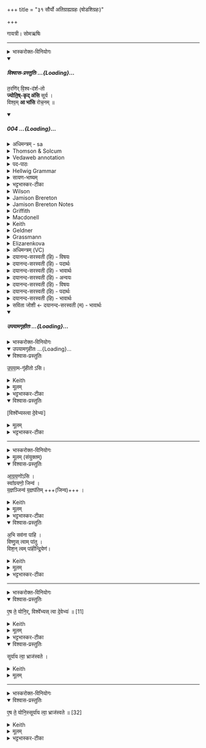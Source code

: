 +++
title = "३१ सौर्यो अतिग्राह्यग्रहः (षोडशिग्रहः)"

+++

गायत्री। सोमऋषिः

_______
<details><summary>भास्करोक्त-विनियोगः</summary>

1अथ सौर्यं गृह्णाति - तरणिरिति गायत्र्या ॥   
केचिद् आहुर् - एकत्रिंशो ऽयम् अनुवाको ऽस्मिन् प्रदेशेध्येतव्य इति । अन्ये तु - यथाम्नातेनैव सौर्यो ऽतिग्राह्यो गृह्यते, नावश्यकम् अत्राध्ययनम् इत्य् आहुः ॥
</details>
<div class="js_include" includetitle="plain" newlevelforh1="5" title="विश्वास-प्रस्तुतिः" unfilled url="/vedAH_Rk/shAkalam/saMhitA/vishvAsa-prastutiH/01/050/04_taraNirvishvadarshato_jyotiShkRdasi.md">
<details open><summary><h5>विश्वास-प्रस्तुतिः ...{Loading}...</h5></summary>


त॒रणि॑र् वि॒श्व-द॑र्श-तो  
**ज्योति॒ष्-कृद् अ॑सि** सूर्य ।  
विश्व॒म् **आ भा॑सि** रोच॒नम् ॥

</details>
</div>
<div class="js_include" includetitle="false" newlevelforh1="5" unfilled url="/vedAH_Rk/shAkalam/saMhitA/sarvASh_TIkAH/01/050/04_taraNirvishvadarshato_jyotiShkRdasi.md">
<details open><summary><h5>004 ...{Loading}...</h5></summary>
<details><summary>अधिमन्त्रम् - sa</summary>

- देवता - सूर्यः
- ऋषिः - प्रस्कण्वः काण्वः
- छन्दः - गायत्री
</details>
<details><summary>Thomson & Solcum</summary>

तर꣡णिर् विश्व꣡दर्शतो  
ज्योतिष्कृ꣡द् असि सूरिय  
वि꣡श्वम् आ꣡ भासि रोचन꣡म्
</details>
<details><summary>Vedaweb annotation</summary>

###### Strata
Cretic

###### Pāda-label
genre M  
genre M  
genre M
###### Morph
taráṇiḥ ← taráṇi- (nominal stem)  
{case:NOM, gender:M, number:SG}

viśvádarśataḥ ← viśvádarśata- (nominal stem)  
{case:NOM, gender:M, number:SG}

asi ← √as- 1 (root)  
{number:SG, person:2, mood:IND, tense:PRS, voice:ACT}

jyotiṣkŕ̥t ← jyotiṣkŕ̥t- (nominal stem)  
{case:NOM, gender:M, number:SG}

sūrya ← sū́rya- (nominal stem)  
{case:VOC, gender:M, number:SG}

ā́ ← ā́ (invariable)  
{}

bhāsi ← √bhā- (root)  
{number:SG, person:2, mood:IND, tense:PRS, voice:ACT}

rocanám ← rocaná- (nominal stem)  
{case:NOM, gender:N, number:SG}

víśvam ← víśva- (nominal stem)  
{case:NOM, gender:N, number:SG}

</details>
<details><summary>पद-पाठः</summary>

त॒रणिः॑ । वि॒श्वऽद॑र्शतः । ज्यो॒तिः॒ऽकृत् । अ॒सि॒ । सू॒र्य॒ ।  
विश्व॑म् । आ । भा॒सि॒ । रो॒च॒नम् ॥
</details>
<details><summary>Hellwig Grammar</summary>

-   *taraṇir* ← *taraṇiḥ* ← *taraṇi*
- \[noun\], nominative, singular, masculine
- “energetic; agile.”
------------------------------------------------------------------------
- *viśvadarśato* ← *viśva*
- \[noun\]
- “all(a); whole; complete; each(a); viśva \[word\]; completely;
    wholly.”
------------------------------------------------------------------------
- *viśvadarśato* ← *darśataḥ* ← *darśata*
- \[noun\], nominative, singular, masculine
- “beautiful; visible; beautiful.”
------------------------------------------------------------------------
- *jyotiṣkṛd* ← *jyotiṣkṛt*
- \[noun\], nominative, singular, masculine
------------------------------------------------------------------------
- *asi* ← *as*
- \[verb\], singular, Present indikative
- “be; exist; become; originate; happen; result; be; dwell; be born;
    stay; be; equal; exist; transform.”
------------------------------------------------------------------------
- *sūrya*
- \[noun\], vocative, singular, masculine
- “sun; Surya; sūrya \[word\]; right nostril; twelve; Calotropis
    gigantea Beng.; sūryakānta; sunlight; best.”
------------------------------------------------------------------------
- *viśvam* ← *viśva*
- \[noun\], accusative, singular, neuter
- “all(a); whole; complete; each(a); viśva \[word\]; completely;
    wholly.”
------------------------------------------------------------------------
- *ā*
- \[adverb\]
- “towards; ākāra; until; ā; since; according to; ā \[suffix\].”
------------------------------------------------------------------------
- *bhāsi* ← *bhā*
- \[verb\], singular, Present indikative
- “look; shine; show; look like; glitter; reflect.”
------------------------------------------------------------------------
- *rocanam* ← *rocana*
- \[noun\], accusative, singular, neuter
- “light; celestial sphere.”
------------------------------------------------------------------------
</details>
<details><summary>सायण-भाष्यम्</summary>

हे **सूर्य** त्वं **तरणिः** तरिता अन्येन गन्तुमशक्यस्य महतोऽध्वनो गन्ता **असि** । तथा च स्मर्यते- ‘ योजनानां सहस्रे द्वे द्वे शते द्वे च योजने । एकेन निमिषार्धेन क्रममाण नमोऽस्तु ते' इति । यद्वा । उपासकानां रोगात् तारयितासि ।  ‘ आरोग्यं भास्करादिच्छेत् ' इति स्मरणात् । 

तथा **विश्वदर्शतः** विश्वैः सर्वैः प्राणिभिर् दर्शनीयः । आदित्यदर्शनस्य चण्डालादिदर्शनजनितपापनिर्हरणहेतुत्वात् । तथा च आपस्तम्बः - ‘ दर्शने ज्योतिषां दर्शनम्' इति ।  
यद्वा । **विश्वं** सकलं भूतजातं **दर्शतं** द्रष्टव्यं प्रकाश्यं येन स तथोक्तः ।

तथा **ज्योतिष्कृत्** ज्योतिषः प्रकाशस्य कर्ता । सर्वस्य वस्तुनः प्रकाशयितेत्यर्थः । यद्वा । चन्द्रादीनां रात्रौ प्रकाशयिता । रात्रौ हि अम्मयेषु चन्द्रादिबिम्बेषु सूर्यकिरणाः प्रतिफलिताः सन्तोऽन्धकार निवारयन्ति यथा द्वारस्थदर्पणोपरि निपतिताः सूर्यरश्मयो गृहान्तर्गतं तमो निवारयन्ति तद्वदित्यर्थः । यस्मादेवं तस्मात् **विश्वं** व्याप्तं **रोचनं** रोचमानमन्तरिक्षम् **आ** समन्तात् **भासि** प्रकाशयसि । यद्वा । 

हे सूर्य अन्तर्यामितया सर्वस्य प्रेरक परमात्मन् **तरणिः** संसाराब्धेस्तारकः असि । यस्मात् त्वं **विश्वदर्शतः** विश्वैः सर्वैर्मुमुक्षुभिः **दर्शतः** द्रष्टव्यः साक्षात्कर्तव्यः इत्यर्थः । अधिष्ठानसाक्षात्कारे ह्यारोपितं निवर्तते । **ज्योतिष्कृत्** ज्योतिषः सूर्यादेः कर्ता। तथा चाम्नायते - चन्द्रमा मनसो जातश्चक्षोः सूर्यो अजायत' (तै. आ. ३. १२.६) इति । ईदृशस्त्वं चिद्रूपतया विश्वं सर्वं दृश्यजातं रोचनं रोचमानं दीप्यमानं यथा भवति तथा आ भासि प्रकाशयसि। चैतन्यस्फुरणे हि सर्वं जगत् दृश्यते । तथा चाम्नायते- तमेव भान्तमनुभाति सर्वं तस्य भासा सर्वमिदं विभाति ( क. उ. ५. १५ ) इति ॥ 

**तरणिः** ।  ‘ तॄ प्लवनतरणयोः । अस्मादन्तर्भावितण्यर्थात् “ अर्तिसृभृधृधम्यश्यवितॄभ्योऽनिः' इति अनिप्रत्ययः । प्रत्ययाद्युदात्तत्वम् । 

ज्योतिः करोतीति **ज्योतिष्कृत्** । 'क्विप् च इति क्विप् ।  ‘ नित्यं समासेऽनुत्तरपदस्थस्य ' इति विसर्जनीयस्य षत्वम्। 

**भासि**।  ‘भा दीप्तौ । अन्तर्भावितण्यर्थात् लटि अदादित्वात् शपो लुक् ॥
</details>
<details><summary>भट्टभास्कर-टीका</summary>

तरणिः क्षिप्रगामी पापानां तारयिता वा । तरतेरनिप्रत्ययः । विश्वदर्शतः विश्वं दर्शयितव्यं यस्य सः विश्वदर्शतः । दृशेरौणादिकोतच्प्रत्ययः, 'बहुव्रीहौ विश्वं संज्ञायाम्' इति विश्वशब्दस्यान्तोदात्तत्वम् । यद्वा - विश्वस्य दर्शयिता विश्वदर्शतः । व्यत्ययेन पूर्वपदान्तोदात्तत्वम् । ज्योतिष्कृत् ज्योतिषः प्रकाशस्य कर्ता उत्पादयिता । यद्वा - ज्योतिषां ग्रहनक्षत्रादीनां कर्ता उद्भावयिता, त्वदधीनप्रकाशत्वात्तेषाम् । यथाहुः - 'सूर्याभिमुखानि दीप्यन्ते' इति । हे सूर्य ईदृशस्त्वमसि सत्वं विश्वां रोचनं प्रकाशकं ग्रहनक्षत्रादिकं सुषुम्नाख्येन रश्मिनानुप्रविश्य आभासि दृश्यसे लोकेन, तानि वा प्रकाशयसि, तस्मादुच्यते 'ज्योतिष्कृदसि' इति ॥
</details>
<details><summary>Wilson</summary>

###### English translation:

“You, **Sūrya**, outstrip all in speed; you are visible to all; you are the source of light; you shine throughout the entire firmament.”

###### Commentary by Sāyaṇa: Ṛgveda-bhāṣya

**Smṛti** states that the sun moves 2,202 **yojanas** in a half a winkle of the eye;

Jyotiṣkṛt = giving light to all things, even to the moon and the plural nets, by night; for, they are of a watery substance from which the rays of the sun are reflected (like a mirror in a door-way reflecting sun's rays, to light up a chamber); metaphysical explanation: sun is the **supreme spirit**, who enables all beings to pass over the ocean of existence, who is beheld by all desiring final emancipation, who authors true light, and who illuminates everything through the light of the mind
</details>
<details><summary>Jamison Brereton</summary>

Transiting, visible to all, a light-maker are you, o Sun.  
You illuminate the whole luminous realm.
</details>
<details><summary>Jamison Brereton Notes</summary>

I don't understand Geldner’s “pünktlich” for taráṇiḥ, which does not seem to reflect any of the possible meanings of √tṝ ‘cross over, surpass, etc.’. Here the idea is clearly that the Sun crosses the sky.
</details>
<details><summary>Griffith</summary>

Swift and all beautiful art thou, O Surya, maker of the light,  
     Illuming all the radiant realm.
</details>
<details><summary>Macdonell</summary>

Swift-moving, visible to all, Maker of light thou art, O Sun, Illuming all the shining space.
</details>
<details><summary>Keith</summary>

Overcoming, seen of all,  
Light-making art thou, Surya;  
Thou dost illumine all the firmament.
</details>
<details><summary>Geldner</summary>

Pünktlich, allsichtbar, lichtmachend bist du Surya; du bescheinst den ganzen Lichthimmel.
</details>
<details><summary>Grassmann</summary>

Für alle sichtbar, schnellen Laufs erzeugst du Licht, o Sonnengott, Den ganzen Raum erhellest du.
</details>
<details><summary>Elizarenkova</summary>

Пересекающий (пространство), всем видный,  
Создающий свет – (вот каков) ты, Сурья.  
Ты даруешь все светлое пространство.
</details>
<details><summary>अधिमन्त्रम् (VC)</summary>

- सूर्यः
- प्रस्कण्वः काण्वः
- पिपीलिकामध्यानिचृद्गायत्री
- षड्जः
</details>
<details><summary>दयानन्द-सरस्वती (हि) - विषयः</summary>

फिर वह कैसा है, इस विषय का उपदेश अगले मंत्र में किया है।
</details>
<details><summary>दयानन्द-सरस्वती (हि) - पदार्थः</summary>

पदार्थान्वयभाषाः -  हे (सूर्य्य) चराचर के आत्मा ईश्वर ! जिससे (विश्वदर्शतः) विश्व के दिखाने और (तरणिः) शीघ्र सबका आक्रमण करने (ज्योतिष्कृत्) स्वप्रकाश स्वरूप आप ! (रोचनम्) रुचिकारक (विश्वम्) सब जगत् को प्रकाशित करते हैं इसीसे आप स्वप्रकाशस्वरूप हैं ॥४॥
</details>
<details><summary>दयानन्द-सरस्वती (हि) - भावार्थः</summary>

भावार्थभाषाः -  इस मन्त्र में वाचकलुप्तोपमालंकार है। जैसे सूर्य्य और बिजुली बाहर भीतर रहने वाले सब स्थूल पदार्थों को प्रकाशित करते हैं वैसे ही ईश्वर भी सब वस्तु मात्र को प्रकाशित करता है ॥४॥
</details>
<details><summary>दयानन्द-सरस्वती (हि) - अन्वयः</summary>

अन्वय:  पुनः स कीदृशइत्युपदिश्यते।
</details>
<details><summary>दयानन्द-सरस्वती (हि) - विषयः</summary>

(तरणिः) क्षिप्रतया संप्लविता (विश्वदर्शतः) यो विश्वस्य दर्शयिता (ज्योतिष्कृत्) यो ज्योतिः प्रकाशात्मकैः सूर्यादिलोकं करोति सः (असि) (सूर्य) सर्वप्रकाशक सर्वात्मन् (विश्वम्) सर्वं जगत् (आ) समन्तात् (भासि) प्रकाशयसि (रोचनम्) अभिप्रेतं रुचिकरम् ॥४॥
</details>
<details><summary>दयानन्द-सरस्वती (हि) - पदार्थः</summary>

पदार्थान्वयभाषाः -  हे सूर्य्येश्वर ! यतो विश्वदर्शतस्तरणिर्ज्योतिष्कृत् त्वं रोचनं विश्वमाभासि तस्मात्स्वयं प्रकाशोऽसि ॥४॥
</details>
<details><summary>दयानन्द-सरस्वती (हि) - भावार्थः</summary>

भावार्थभाषाः -  अत्र वाचकलुप्तोपमालंकारः। यथा सूर्य्यविद्युतौ बाह्याभ्यन्तरस्थान्मूर्त्तान् पदार्थान् प्रकाशेतान्तथेश्वरः सर्वमखिलं जगत् प्रकाशयति ॥४॥
</details>
<details><summary>सविता जोशी ← दयानन्द-सरस्वती (म) - भावार्थः</summary>

भावार्थभाषाः -  या मंत्रात वाचकलुप्तोपमालंकार आहे. जसा सूर्य व विद्युत आत बाहेर राहणाऱ्या सर्व स्थूल पदार्थांना प्रकाशित करतात तसेच ईश्वरही सर्व वस्तूंना प्रकाशित करतो. ॥ ४ ॥
</details>
</details>
</div>
<div class="js_include" includetitle="false" newlevelforh1="5" unfilled url="/vedAH_yajuH/taittirIyam/saMhitA/yajuH/sarva-prastutiH/1/4_somAbhiShavAdi/10_AgrayaNagrahaH/upayAmagRhItaH.md">
<details open><summary><h5>उपयामगृहीतः ...{Loading}...</h5></summary>
<details><summary>भास्करोक्त-विनियोगः</summary>

इमामनुद्रुत्य 'उपयामगृहीतोसि विश्वेभ्यस्त्वा देवेभ्यः' इति गृह्णाति ॥
</details>
<div class="js_include" includetitle="false" newlevelforh1="5" unfilled="" url="/vedAH_yajuH/taittirIyam/saMhitA/yajuH/sarva-prastutiH/1/4_somAbhiShavAdi/03_antaryAmagrahaH/upayAmagRhItaH.md">
<details open><summary><h10>उपयामगृहीतः ...{Loading}...</h10></summary>
<details open><summary>विश्वास-प्रस्तुतिः</summary>

उ॒प॒या॒म-गृ॑हीतो ऽसि।
</details>
<details><summary>Keith</summary>

Thou art taken with a support/ foundation.
</details>
<details><summary>मूलम्</summary>

उ॒प॒या॒मगृ॑हीतोऽसि।
</details>
<details><summary>भट्टभास्कर-टीका</summary>

उपयम्यन्ते स्वात्मन्येव नियम्यन्ते भूतजातान्यस्मिन् अभिन्नेधिकरणे इत्युपयामः पृथ्वी । 'इयं वा उपयामः' इति ब्राह्मणम् । 'हलश्च' इति घञ्, थाथादिस्वरेणान्तोदात्तत्वम् । तेन गृहीतस्त्वमसि ; कोन्यस्त्वां गृहीतुं क्षम इति भावः ; पृथिव्यापो गृहीष्यामीतिवत् । 'तृतीया कर्मणि' इति पूर्वपदप्रकृतिस्वरत्वम् । यद्वा - उपयामार्थं पृथिव्यर्थं गृहीतोसीति ; हे सोम ।   

ननु 'स्वाहा त्वा सुभवस्सूर्याय' इति मन्त्रवर्णनात् सूर्यदेवत्यः कथं पृथिवीदेवत्यः स्यात् ? नैतद्देवताभिधानं ; पृथिवीवासिनां प्रजानां यागद्वारेण स्थित्यर्थं गृहीतोसीति स्तूयते । यद्वा - पृथिव्यपि देवतैवास्य 'उपयामगृहीतोसीत्याहादितिदेवत्यास्तेन' इति, अदितिः पृथ्वी । 'चतुर्थी' इति योगविभागात्समासः । 'क्ते च' इति पूर्वपदप्रकृतिस्वरत्वम् । 'इयं वा उपयामस्तस्मादिमां प्रजा अनु प्रजायन्ते' इति ब्राह्मणम् ॥

________________

उपयामगृहीतोसीति व्याख्यातम् । 'इयं वा उपयामः' तयैव गृहीतोसीति ।
</details>
</details>
</div>
<details open><summary>विश्वास-प्रस्तुतिः</summary>

[विश्वे᳚भ्यस्त्वा दे॒वेभ्यः॑]
</details>
<details><summary>मूलम्</summary>

[विश्वे᳚भ्यस्त्वा दे॒वेभ्यः॑]
</details>
<details><summary>भट्टभास्कर-टीका</summary>

अस्य ग्रहणमन्त्रस्य साकाङ्क्षत्वात्सादनमन्त्रे श्रुतं विश्वेभ्यस्त्वेति सम्बध्यते ॥
</details>

_______
<details><summary>भास्करोक्त-विनियोगः</summary>

2अधिवदते ॥
</details>
<details><summary>मूलम् (संयुक्तम्)</summary>

आग्रय॒णो॑ऽसि॒ स्वा᳚ग्रयणो॒ जिन्व॑ य॒ज्ञञ्जिन्व॑ य॒ज्ञप॑तिम॒भि सव॑ना पाहि॒ विष्णु॒स्त्वाम्पा॑तु॒ विश॒न्त्वम्पा॑हीन्द्रि॒येण
</details>
<details open><summary>विश्वास-प्रस्तुतिः</summary>

आ॒ग्र॒य॒णो॑ऽसि ।  
स्वा᳚ग्रयणो॒ जिन्व॑ ।    
य॒ज्ञञ्जिन्व॑ य॒ज्ञप॑तिम्  +++(जिन्व)+++ ।
</details>
<details><summary>Keith</summary>

thou art the leader,  
thou art the good leader;  
quicken the sacrifice,  
quicken the lord of the sacrifice;
</details>
<details><summary>मूलम्</summary>

आ॒ग्र॒य॒णो॑ऽसि ।  
स्वा᳚ग्रयणो॒ जिन्व॑ ।    
य॒ज्ञञ्जिन्व॑ य॒ज्ञप॑तिम्  +++(जिन्व)+++ ।  
</details>
<details><summary>भट्टभास्कर-टीका</summary>

आग्रयणोसि आग्रयणाख्यो ग्रहस्त्वमस्ति । अग्रे इर्यते गृह्यत इत्यग्रयणः ग्रहाणामग्रेसरोसि । 'ते देवा आग्रयाणाग्रान्ग्रहानपश्यन्' इति ब्राह्मणम् । शकन्ध्वादित्वात्पररूपत्वम् । अग्रयाण एवाग्रयणाः । 'सान्नाय्यानुजावर' इत्यादिना स्वार्थिकोण्निपातितः । यद्वा - वाचा अग्रे प्रथममीयत इत्याग्रयणः । 'वाग्वै देवेभ्यः' इत्यादि ब्राह्मणं 'तदाग्रयणस्याग्रयणत्वम्' इत्यन्तम् ।

स्वाग्रयाणः, अग्र्यं श्रैष्ठ्यं यन्ति प्राप्नुवन्त्यनेनेत्याग्रयणः, शोभन आग्रयणस्स्वाग्रयणः । त्वां गृहीत्वा देवा अग्रं पर्यायन् । तथा यजमानोपि त्वां गृहीत्वा समानानामग्रं पर्येत्विति भावः । 'अग्रमेव समानानां पर्येति' इति ब्राह्मणम् । यस्मादीदृशस्त्वमसि तस्माज्जिन्व प्रीणय यज्ञं, यज्ञपतिं च जिन्व । उभयत्रापि वाक्यादित्वान्न निहन्यते । जिवि प्रीणने ।
</details>
<details open><summary>विश्वास-प्रस्तुतिः</summary>

अ॒भि सव॑ना पाहि ।  
विष्णु॒स् त्वाम् पा॑तु ।  
विश॒न् त्वम् पा॑हीन्द्रि॒येण॑।
</details>
<details><summary>Keith</summary>

guard the pressings;  
let Visnu guard thee,  
do thou guard the folk with thy power;
</details>
<details><summary>मूलम्</summary>

अ॒भि सव॑ना पाहि ।  
विष्णु॒स्त्वाम्पा॑तु ।  
विश॒न् त्वम् पा॑हीन्द्रि॒येण॑।
</details>
<details><summary>भट्टभास्कर-टीका</summary>

सवना सवनानि, अभि पाहि आभिमुख्येन पालय तवाक्षीणतया । त्वयि हीक्षीणे प्रायश्चित्तप्रसङ्गादरक्षितानि सवनानि स्युः; तस्मान्मा क्षेष्ठा इत्यर्थः ।

तथा  भगवान् विष्णुस्त्वां पातु यस्सर्वं पाति ।

तमपि विशं प्रजां यजमानस्य स्वभूतां पाहि सर्वां वा, इन्द्रियेणेत्थंभूतां प्रजामविकलेन्द्रियां कुर्वित्यर्थः ॥
</details>


_______
<details><summary>भास्करोक्त-विनियोगः</summary>

3एवमनुद्रुत्य 'एष ते योनिर्विश्वेभ्यस्त्वा देवेभ्यः' इति सादयति ।
</details>
<details open><summary>विश्वास-प्रस्तुतिः</summary>

ए॒ष ते॒ योनि॒र्, विश्वे᳚भ्यस् त्वा दे॒वेभ्यः॑ ॥ [11]
</details>
<details><summary>Keith</summary>

this is thy birthplace; to the All-gods thee!
</details>
<details><summary>मूलम्</summary>

ए॒ष ते॒ योनि॒र्विश्वे᳚भ्यस्त्वा दे॒वेभ्यः॑ ॥ [11]
</details>
<details><summary>भट्टभास्कर-टीका</summary>

'वैश्वदेवो ह्येष देवतया' इति ब्राह्मणम् । 'आत्मा वा एष यज्ञस्य यदाग्रयणः' इत्यादि च ॥
</details>
</details>
</div>
<details open><summary>विश्वास-प्रस्तुतिः</summary>

सूर्या॑य त्वा॒ भ्राज॑स्वते ।

</details>
<details><summary>Keith</summary>

to Surya the radiant thee!
</details>
<details><summary>मूलम्</summary>

सूर्या॑य त्वा॒ भ्राज॑स्वते  ।
</details>

_______
<details><summary>भास्करोक्त-विनियोगः</summary>

(सादनम्)
</details>
<details open><summary>विश्वास-प्रस्तुतिः</summary>

ए॒ष ते॒ योनि॒स्सूर्या॑य त्वा॒ भ्राज॑स्वते ॥ [32]   
</details>
<details><summary>Keith</summary>

This is thy birthplace; to Surya the radiant thee!
</details>
<details><summary>मूलम्</summary>

ए॒ष ते॒ योनि॒स्सूर्या॑य त्वा॒ भ्राज॑स्वते ॥ [32]   +++(सादनमन्त्रः)+++

</details>
<details><summary>भट्टभास्कर-टीका</summary>

2-3ग्रहणसादने गते । न त्वाम्नातामित्युक्तम् ॥
</details>
